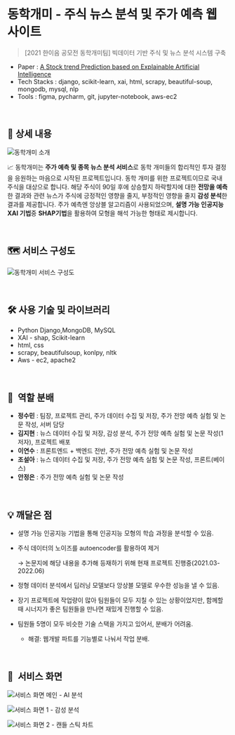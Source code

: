 # 동학개미 - 주식 뉴스 분석 및 주가 예측 웹사이트

> [2021 한이음 공모전 동학개미팀] 빅데이터 기반 주식 및 뉴스 분석 시스템 구축

* Paper : [A Stock trend Prediction based on Explainable Artificial Intelligence](https://www.koreascience.or.kr/article/CFKO202133648830923.page)
* Tech Stacks : django, scikit-learn, xai, html, scrapy, beautiful-soup, mongodb, mysql, nlp
* Tools : figma, pycharm, git, jupyter-notebook, aws-ec2

<br/>

## 📖 상세 내용

![동학개미 소개](https://user-images.githubusercontent.com/90924434/173228452-0d7140c8-72cd-4f19-9bdc-307c559b36a0.png)

<aside>
  
📈 동학개미는 **주가 예측 및 종목 뉴스 분석 서비스**로 동학 개미들의 합리적인 투자 결정을 응원하는 마음으로 시작된 프로젝트입니다. 동학 개미를 위한 프로젝트이므로 국내 주식을 대상으로 합니다. 해당 주식이 90일 후에 상승할지 하락할지에 대한 **전망을 예측**한 결과와 관련 뉴스가 주식에 긍정적인 영향을 줄지, 부정적인 영향을 줄지 **감성 분석**한 결과를 제공합니다. 주가 예측엔 앙상블 알고리즘이 사용되었으며, **설명 가능 인공지능 XAI 기법**중 **SHAP기법**을 활용하여 모형을 해석 가능한 형태로 제시합니다.

</aside>

<br/>

## 🗺  서비스 구성도

![동학개미 서비스 구성도](https://user-images.githubusercontent.com/90924434/173228460-11f886f3-8f3e-43a6-8792-85c773c13468.png)

<br/>

## 🛠️ 사용 기술 및 라이브러리

- Python Django,MongoDB, MySQL
- XAI - shap, Scikit-learn
- html, css
- scrapy, beautifulsoup, konlpy, nltk
- Aws - ec2, apache2

<br/>

## 🌱  역할 분배

- **정수민** : 팀장, 프로젝트 관리, 주가 데이터 수집 및 저장, 주가 전망 예측 실험 및 논문 작성, 서버 담당
- **김지현** : 뉴스 데이터 수집 및 저장, 감성 분석, 주가 전망 예측 실험 및 논문 작성(1저자), 프로젝트 배포
- **이연수** : 프론트엔드 + 백엔드 전반, 주가 전망 예측 실험 및 논문 작성
- **조설아** : 뉴스 데이터 수집 및 저장, 주가 전망 예측 실험 및 논문 작성, 프론트(베이스)
- **안정은** : 주가 전망 예측 실험 및 논문 작성

<br/>

## 💡 깨달은 점

- 설명 가능 인공지능 기법을 통해 인공지능 모형의 학습 과정을 분석할 수 있음.
- 주식 데이터의 노이즈를 autoencoder를 활용하여 제거
    
    → 논문지에 해당 내용을 추가해 등재하기 위해 현재 프로젝트 진행중(2021.03-2022.06)
    
- 정형 데이터 분석에서 딥러닝 모델보다 앙상블 모델로 우수한 성능을 낼 수 있음.
- 장기 프로젝트에 작업량이 많아 팀원들이 모두 지칠 수 있는 상황이었지만, 함께할 때 시너지가 좋은 팀원들을 만나면 재밌게 진행할 수 있음.
- 팀원들 5명이 모두 비슷한 기술 스택을 가지고 있어서, 분배가 어려움.
    - 해결: 웹개발 파트를 기능별로 나눠서 작업 분배.

<br/>

## 👀  서비스 화면

![서비스 화면 메인 - AI 분석](https://user-images.githubusercontent.com/90924434/173228468-b5a79316-c55c-4ee8-8a7c-4179fd89ac4b.png)

![서비스 화면 1 - 감성 분석](https://user-images.githubusercontent.com/90924434/173228474-817c2ecf-9049-4712-8782-9eb2afe507e9.png)

![서비스 화면 2 - 캔들 스틱 차트](https://user-images.githubusercontent.com/90924434/173228484-75d38ce1-a2c1-4768-9fb9-b54164c000cf.png)
